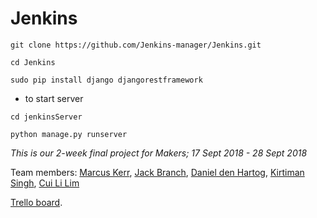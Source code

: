# Jenkins

```
git clone https://github.com/Jenkins-manager/Jenkins.git
```

```
cd Jenkins
```

```
sudo pip install django djangorestframework
```
* to start server

```
cd jenkinsServer
```

```
python manage.py runserver
```


*This is our 2-week final project for Makers; 17 Sept 2018 - 28 Sept 2018*  

Team members: [Marcus Kerr](https://github.com/MarcusKerr), [Jack Branch](https://github.com/pliantmeerkat), [Daniel den Hartog](https://github.com/velvetsnowman), [Kirtiman Singh](https://github.com/kirtimansingh93), [Cui Li Lim](https://github.com/limcuili)  

[Trello board](https://trello.com/b/jnnwcT3C/jenkins).

